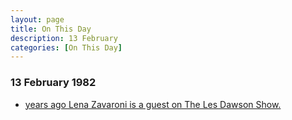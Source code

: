 ```yaml
---
layout: page
title: On This Day
description: 13 February 
categories: [On This Day]
---
```


### 13 February 1982
* [<span id="age1"></span> years ago Lena Zavaroni is a guest on The Les Dawson Show.](/bbc%20television/1982/02/13/the-les-dawson-show.html)

<!-- Script for calculating number of years ago -->
<script>
var dob = '19820213';
var year = Number(dob.substr(0, 4));
var month = Number(dob.substr(4, 2)) - 1;
var day = Number(dob.substr(6, 2));
var today = new Date();
var age1 = today.getFullYear() - year;
if (today.getMonth() < month || (today.getMonth() == month && today.getDate() < day)) {
  age1--;
}
document.getElementById("age1").innerHTML=age1;
</script>


